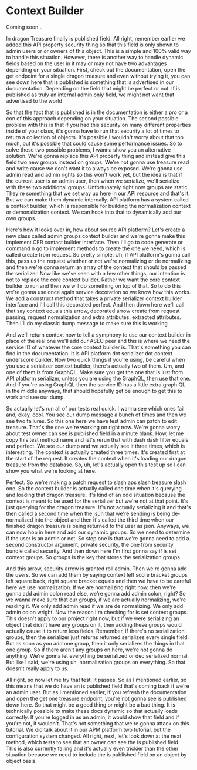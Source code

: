 # Context Builder

Coming soon...

In dragon Treasure finally is published field. All right, remember earlier we added this API property security thing so that this field is only shown to admin users or or owners of this object. This is a simple and 100% valid way to handle this situation. However, there is another way to handle dynamic fields based on the user in it may or may not have two advantages depending on your situation. First, check out the documentation, open the get endpoint for a single dragon treasure and even without trying it, you can see down here that is published is something that is advertised in our documentation. Depending on the field that might be perfect or not. If is published as truly an internal admin only field, we might not want that advertised to the world

So that the fact that is published is in the documentation is either a pro or a con of this approach depending on your situation. The second possible problem with this is that if you had this security on many different properties inside of your class, it's gonna have to run that security a lot of times to return a collection of objects. It's possible I wouldn't worry about that too much, but it's possible that could cause some performance issues. So to solve these two possible problems, I wanna show you an alternative solution. We're gonna replace this API property thing and instead give this field two new groups instead on groups. We're not gonna use treasure read and write cause we don't want it to always be exposed. We're gonna use admin read and admin rights so this won't work yet, but the idea is that if the current user is an admin user, then when we serialize, we'll serialize with these two additional groups. Unfortunately right now groups are static. They're something that we set way up here in our API resource and that's it. But we can make them dynamic internally. API platform has a system called a context builder, which is responsible for building the normalization context or demonalization context. We can hook into that to dynamically add our own groups.

Here's how it looks over in, how about source API platform? Let's create a new class called admin groups context builder and we're gonna make this implement CER contact builder interface. Then I'll go to code generate or command n go to implement methods to create the one we need, which is called create from request. So pretty simple. Uh, if API platform's gonna call this, pass us the request whether or not we're normalizing or de normalizing and then we're gonna return an array of the context that should be passed the serializer. Now like we've seen with a few other things, our intention is not to replace the core context builder. Rather we want the core context builder to run and then we will do something on top of that. So to do this we're gonna use once again service decoration so we know how this works. We add a construct method that takes a private serializer context builder interface and I'll call this decorated perfect. And then down here we'll call that say context equals this arrow, decorated arrow create from request passing, request normalization and extra attributes, extracted attributes. Then I'll do my classic dump message to make sure this is working

And we'll return context now to tell a symphony to use our context builder in place of the real one we'll add our ASEC peer and this is where we need the service ID of whatever the core context builder is. That's something you can find in the documentation. It is API platform dot serializer dot context underscore builder. Now two quick things if you're using, be careful when you use a serializer context builder, there's actually two of them. Um, and one of them is from GraphQL. Make sure you get the one that is just from API platform serializer, unless you are using the GraphQL, then use that one. And if you're using GraphQL then the service ID has a little extra graph QL in the middle anyways, that should hopefully get be enough to get this to work and see our dump.

So actually let's run all of our tests real quick. I wanna see which ones fail and, okay, cool. You see our dump message a bunch of times and then we see two failures. So this one here we have test admin can patch to edit treasure. That's the one we're working on right now. We're gonna worry about test owner can see is published field in a minute blank. How, let me copy this test method name and let's rerun that with dash dash filter equals and perfect. We see our dump and we actually see it three times, which is interesting. The context is actually created three times. It's created first at the start of the request. It creates the context when it's loading our dragon treasure from the database. So, uh, let's actually open this test up so I can show you what we're looking at here.

Perfect. So we're making a patch request to slash aps slash treasure slash one. So the context builder is actually called one time when it's querying and loading that dragon treasure. It's kind of an odd situation because the context is meant to be used for the serializer but we're not at that point. It's just querying for the dragon treasure. It's not actually serializing it and that's then called a second time when the jsun that we're sending is being de-normalized into the object and then it's called the third time when our finished dragon treasure is being returned to the user as json. Anyways, we can now hop in here and add our dynamic groups. So we need to determine if the user is an admin or not. So step one is that we're gonna need to add a second constructor argument, private security, the one from security bundle called security. And then down here I'm first gonna say if is set context groups. So groups is the key that stores the serialization groups

And this arrow, security arrow is granted roll admin. Then we're gonna add the users. So we can add them by saying context left score bracket groups left square back, right square bracket equals and then we have to be careful here we use normalization. If we are normalizing right now, then we're gonna add admin colon read else, we're gonna add admin colon, right? So we wanna make sure that our groups, if we are actually normalizing, we're reading it. We only add admin read if we are de normalizing. We only add admin colon wright. Now the reason I'm checking for is set context groups. This doesn't apply to our project right now, but if we were serializing an object that didn't have any groups on it, then adding these groups would actually cause it to return less fields. Remember, if there's no serialization groups, then the serializer just returns returned serializes every single field. But as soon as you add one group, then it only serializes the things in that one group. So if there aren't any groups on here, we're not gonna do anything. We're gonna let everything be serialized or dec serialized normal. But like I said, we're using uh, normalization groups on everything. So that doesn't really apply to us.

All right, so now let me try that test. It passes. So as I mentioned earlier, so this means that we do have an is published field that's coming back if we're an admin user. But as I mentioned earlier, if you refresh the documentation and open the get one treasure endpoint, you're not gonna see is published down here. So that might be a good thing or might be a bad thing. It is technically possible to make these docs dynamic so that actually loads correctly. If you're logged in as an admin, it would show that field and if you're not, it wouldn't. That's not something that we're gonna attack on this tutorial. We did talk about it in our APM platform two tutorial, but the configuration system changed. All right, next, let's look down at the next method, which tests to see that an owner can see the is published field. This is also currently failing and it's actually even trickier than the other situation because we need to include the is published field on an object by object basis.

